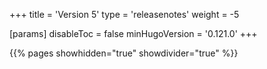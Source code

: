 +++
title = 'Version 5'
type = 'releasenotes'
weight = -5

[params]
  disableToc = false
  minHugoVersion = '0.121.0'
+++

{{% pages showhidden="true" showdivider="true" %}}
